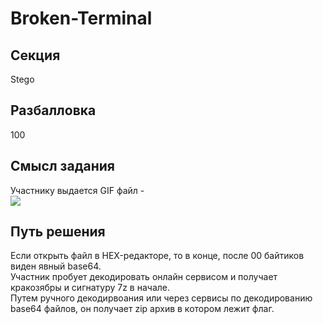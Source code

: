 # Broken-Terminal

## Секция
Stego

## Разбалловка
100

## Смысл задания
Участнику выдается GIF файл -<br>
<img src="https://psv4.userapi.com/c848436/u232954835/docs/d13/8498441fff56/terminal.gif?extra=8Ir-zTQZfhi55KFiA04hae5p4oEM0cRYP3vmK4wOu2Q2dd7muJTqYKQDDsDU5y12iSzKhCFFruD13kVHrQymUd_rhyfxRF_az6YPrDdtf8rq6o7d-flfDC360EdX5Pk67TH8FlLXWuF3iCgJ1oODod_1"><br>

## Путь решения
Если открыть файл в HEX-редакторе, то в конце, после 00 байтиков виден явный base64.<br>
Участник пробует декодировать онлайн сервисом и получает кракозябры и сигнатуру 7z в начале.<br>
Путем ручного декодирвоания или через сервисы по декодированию base64 файлов, он получает zip архив в котором лежит флаг.<br>
